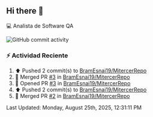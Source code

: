 ## Hi there 👋

:computer: Analista de Software QA

![GitHub commit activity](https://img.shields.io/github/commit-activity/m/BramEsnai19/BramEsnai19)

### :zap: Actividad Reciente
<!--RECENT_ACTIVITY:start-->
1. ⬆️ Pushed 2 commit(s) to [BramEsnai19/MitercerRepo](https://github.com/BramEsnai19/MitercerRepo)<br>
2. 🎉 Merged PR [#3](https://github.com/BramEsnai19/MitercerRepo/pull/3) in [BramEsnai19/MitercerRepo](https://github.com/BramEsnai19/MitercerRepo)<br>
3. 💪 Opened PR [#3](https://github.com/BramEsnai19/MitercerRepo/pull/3) in [BramEsnai19/MitercerRepo](https://github.com/BramEsnai19/MitercerRepo)<br>
4. ⬆️ Pushed 2 commit(s) to [BramEsnai19/MitercerRepo](https://github.com/BramEsnai19/MitercerRepo)<br>
5. 🎉 Merged PR [#2](https://github.com/BramEsnai19/MitercerRepo/pull/2) in [BramEsnai19/MitercerRepo](https://github.com/BramEsnai19/MitercerRepo)<br>
<!--RECENT_ACTIVITY:end-->
<!--RECENT_ACTIVITY:last_update-->
Last Updated: Monday, August 25th, 2025, 12:31:11 PM
<!--RECENT_ACTIVITY:last_update_end-->
